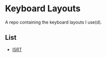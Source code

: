 # Keyboard Layouts
A repo containing the keyboard layouts I use(d).

## List

- [ISRT](./layouts/ISRT)

